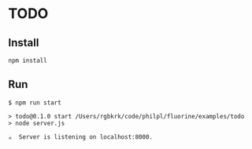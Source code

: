 # TODO

## Install

```
npm install
```

## Run

```
$ npm run start

> todo@0.1.0 start /Users/rgbkrk/code/philpl/fluorine/examples/todo
> node server.js

☕️  Server is listening on localhost:8000.
```

